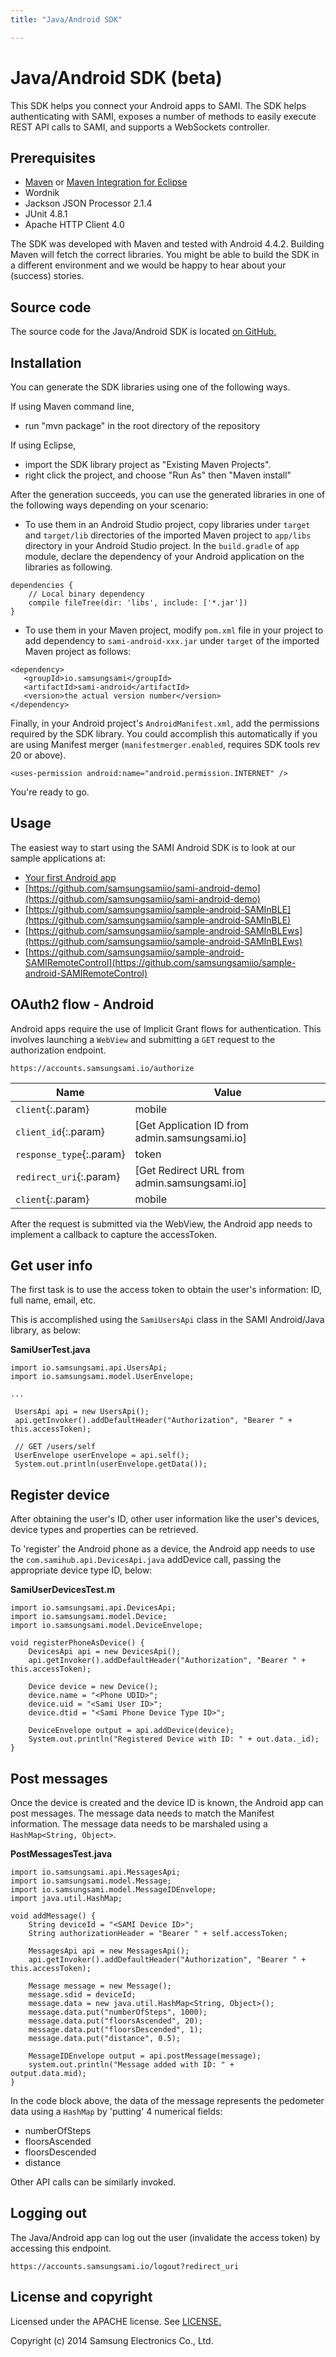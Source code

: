 ```yaml
---
title: "Java/Android SDK"

---
```


# Java/Android SDK (beta)

This SDK helps you connect your Android apps to SAMI. The SDK helps authenticating with SAMI, exposes a number of methods to easily execute REST API calls to SAMI, and supports a WebSockets controller.

## Prerequisites

- [Maven](http://maven.apache.org/) or [Maven Integration for Eclipse](https://www.eclipse.org/m2e/)
- Wordnik
- Jackson JSON Processor 2.1.4
- JUnit 4.8.1
- Apache HTTP Client 4.0

The SDK was developed with Maven and tested with Android 4.4.2. Building Maven will fetch the correct libraries. You might be able to build the SDK in a different environment and we would be happy to hear about your (success) stories.

## Source code

The source code for the Java/Android SDK is located [on GitHub.](https://github.com/samsungsamiio/sami-android)

## Installation

You can generate the SDK libraries using one of the following ways. 

If using Maven command line,
- run "mvn package" in the root directory of the repository

If using Eclipse, 
- import the SDK library project as "Existing Maven Projects".
- right click the project, and choose "Run As" then "Maven install"

After the generation succeeds, you can use the generated libraries in one of the following ways depending on your scenario:

- To use them in an Android Studio project, copy libraries under `target` and `target/lib` directories of the imported Maven project to `app/libs` directory in your Android Studio project. In the `build.gradle` of `app` module, declare the dependency of your Android application on the libraries as following.

~~~
dependencies {
    // Local binary dependency
    compile fileTree(dir: 'libs', include: ['*.jar'])
}
~~~

- To use them in your Maven project, modify `pom.xml` file in your project to add dependency to `sami-android-xxx.jar` under `target` of the imported Maven project as follows:

~~~
<dependency>
   <groupId>io.samsungsami</groupId>
   <artifactId>sami-android</artifactId>
   <version>the actual version number</version>
</dependency>
~~~

Finally, in your Android project's `AndroidManifest.xml`, add the permissions required by the SDK library. You could accomplish this automatically if you are using Manifest merger (`manifestmerger.enabled`, requires SDK tools rev 20 or above).

~~~
<uses-permission android:name="android.permission.INTERNET" />
~~~

You're ready to go.

## Usage

The easiest way to start using the SAMI Android SDK is to look at our sample applications at:

 - [Your first Android app](/sami/demos-tools/your-first-android-app.html)
 - [https://github.com/samsungsamiio/sami-android-demo](https://github.com/samsungsamiio/sami-android-demo)
 - [https://github.com/samsungsamiio/sample-android-SAMInBLE](https://github.com/samsungsamiio/sample-android-SAMInBLE)
 - [https://github.com/samsungsamiio/sample-android-SAMInBLEws](https://github.com/samsungsamiio/sample-android-SAMInBLEws)
 - [https://github.com/samsungsamiio/sample-android-SAMIRemoteControl](https://github.com/samsungsamiio/sample-android-SAMIRemoteControl)

## OAuth2 flow - Android

Android apps require the use of Implicit Grant flows for authentication. This involves launching a `WebView` and submitting a `GET` request to the authorization endpoint. 

~~~
https://accounts.samsungsami.io/authorize
~~~

|Name |Value
|--- |---
|`client`{:.param} |mobile
|`client_id`{:.param} |[Get Application ID from admin.samsungsami.io]
|`response_type`{:.param} |token
|`redirect_uri`{:.param} |[Get Redirect URL from admin.samsungsami.io]
|`client`{:.param} |mobile

After the request is submitted via the WebView, the Android app needs to implement a callback to capture the accessToken.

## Get user info

The first task is to use the access token to obtain the user's information: ID, full name, email, etc.

This is accomplished using the `SamiUsersApi` class in the SAMI Android/Java library, as below:

**SamiUserTest.java**

~~~
import io.samsungsami.api.UsersApi;
import io.samsungsami.model.UserEnvelope;
 
...
 
 UsersApi api = new UsersApi();
 api.getInvoker().addDefaultHeader("Authorization", "Bearer " + this.accessToken);
     
 // GET /users/self
 UserEnvelope userEnvelope = api.self();
 System.out.println(userEnvelope.getData());
~~~

## Register device

After obtaining the user's ID, other user information like the user's devices, device types and properties can be retrieved. 

To 'register' the Android phone as a device, the Android app needs to use the `com.samihub.api.DevicesApi.java` addDevice call, passing the appropriate device type ID, below:

**SamiUserDevicesTest.m**

~~~
import io.samsungsami.api.DevicesApi;
import io.samsungsami.model.Device;
import io.samsungsami.model.DeviceEnvelope;
 
void registerPhoneAsDevice() {
    DevicesApi api = new DevicesApi();
    api.getInvoker().addDefaultHeader("Authorization", "Bearer " + this.accessToken);
  
    Device device = new Device();
    device.name = "<Phone UDID>";
    device.uid = "<Sami User ID>";
    device.dtid = "<Sami Phone Device Type ID>";
 
    DeviceEnvelope output = api.addDevice(device);
    System.out.println("Registered Device with ID: " + out.data._id);
}
~~~

## Post messages

Once the device is created and the device ID is known, the Android app can post messages. The message data needs to match the Manifest information. The message data needs to be marshaled using a `HashMap<String, Object>`.
 
**PostMessagesTest.java**

~~~
import io.samsungsami.api.MessagesApi;
import io.samsungsami.model.Message;
import io.samsungsami.model.MessageIDEnvelope;
import java.util.HashMap;
 
void addMessage() {
    String deviceId = "<SAMI Device ID>";
    String authorizationHeader = "Bearer " + self.accessToken;
     
    MessagesApi api = new MessagesApi();
    api.getInvoker().addDefaultHeader("Authorization", "Bearer " + this.accessToken);
     
    Message message = new Message();
    message.sdid = deviceId;
    message.data = new java.util.HashMap<String, Object>();
    message.data.put("numberOfSteps", 1000);
    message.data.put("floorsAscended", 20);
    message.data.put("floorsDescended", 1);
    message.data.put("distance", 0.5);
 
    MessageIDEnvelope output = api.postMessage(message);
    system.out.println("Message added with ID: " + output.data.mid);   
}
~~~

In the code block above, the data of the message represents the pedometer data using a `HashMap` by 'putting' 4 numerical fields:

- numberOfSteps
- floorsAscended
- floorsDescended
- distance

Other API calls can be similarly invoked.

## Logging out

The Java/Android app can log out the user (invalidate the access token) by accessing this endpoint.

~~~
https://accounts.samsungsami.io/logout?redirect_uri
~~~

## License and copyright

Licensed under the APACHE license. See [LICENSE.](https://github.com/samsungsamiio/sami-android/blob/master/LICENSE)

Copyright (c) 2014 Samsung Electronics Co., Ltd.
